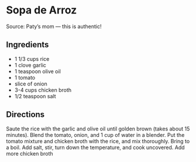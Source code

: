 # Sopa de Arroz

Source: Paty’s mom — this is authentic!

## Ingredients
* 1 1/3 cups rice
* 1 clove garlic
* 1 teaspoon olive oil
* 1 tomato
* slice of onion
* 3-4 cups chicken broth
* 1/2 teaspoon salt

## Directions
Saute the rice with the garlic and olive oil until golden brown (takes about 15 minutes).
Blend the tomato, onion, and 1 cup of water in a blender. 
Put the tomato mixture and chicken broth with the rice, and mix thoroughly.  Bring to a boil. Add salt, stir, turn down the temperature, and cook uncovered.  Add more chicken broth
